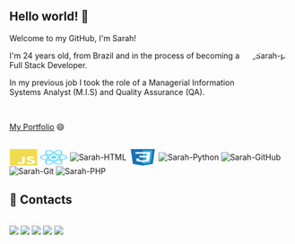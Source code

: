 ## Hello world! 👋


Welcome to my GitHub, I'm Sarah!

<img align="right" alt="Sarah-pic" height="150" style="border-radius:50px;" src="https://user-images.githubusercontent.com/81649794/219900200-735a9bf1-470e-4951-b2aa-57399cacbeac.gif">

<p>I'm 24 years old, from Brazil and in the process of becoming a Full Stack Developer.</p>
<p>In my previous job I took the role of a Managerial Information Systems Analyst (M.I.S) and Quality Assurance (QA).</p>

<br />
<p><a href="https://sarahprando.netlify.app/">My Portfolio</a> 😄</p>

<div style="display: inline_block"><br>
  <img align="center" alt="Sarah-Js" height="30" width="50" src="https://raw.githubusercontent.com/devicons/devicon/master/icons/javascript/javascript-plain.svg" target="_blank">
  <img align="center" alt="Sarah-React" height="30" width="50" src="https://raw.githubusercontent.com/devicons/devicon/master/icons/react/react-original.svg" target="_blank">
  <img align="center" alt="Sarah-HTML" height="30" width="50" src="https://cdn.jsdelivr.net/gh/devicons/devicon/icons/html5/html5-plain.svg" target="_blank">
  <img align="center" alt="Sarah-CSS" height="30" width="50" src="https://raw.githubusercontent.com/devicons/devicon/master/icons/css3/css3-original.svg" target="_blank">
  <img align="center" alt="Sarah-Python" height="30" width="50" src="https://cdn.jsdelivr.net/gh/devicons/devicon/icons/python/python-original.svg" target="_blank">
  <img align="center" alt="Sarah-GitHub" height="30" width="50" src="https://cdn.jsdelivr.net/gh/devicons/devicon/icons/github/github-original.svg" target="_blank">
  <img align="center" alt="Sarah-Git" height="30" width="50" src="https://cdn.jsdelivr.net/gh/devicons/devicon/icons/git/git-original.svg" target="_blank">
  <img align="center" alt="Sarah-PHP" height="30" width="50"  src="https://cdn.jsdelivr.net/gh/devicons/devicon@latest/icons/php/php-original.svg" target="_blank" />
          
</div>

## 📱 Contacts

<div style="display: inline_block"><br>
  <a href="https://www.linkedin.com/in/sarah-prando-26a5751b4/" target="_blank"><img src="https://img.shields.io/badge/-LinkedIn-%230077B5?style=for-the-badge&logo=linkedin&logoColor=white"></a> 
  <a href = "mailto:sarahprando40@gmail.com" target="_blank"><img src="https://img.shields.io/badge/Gmail-D14836?style=for-the-badge&logo=gmail&logoColor=white"></a>
  <a href="https://github.com/sarahprando" target="_blank"><img src="https://img.shields.io/badge/GitHub-100000?style=for-the-badge&logo=github&logoColor=white"></a>
  <a href="https://instagram.com/sarahprando" target="_blank"><img src="https://img.shields.io/badge/-Instagram-%23E4405F?style=for-the-badge&logo=instagram&logoColor=white"></a>
  <a href="https://www.facebook.com/profile.php?id=100012933465363" target="_blank"><img src="https://img.shields.io/badge/Facebook-1877F2?style=for-the-badge&logo=facebook&logoColor=white"></a>

</div>
